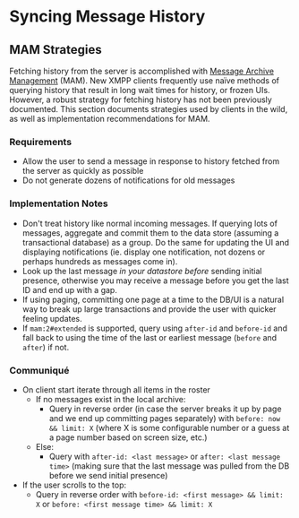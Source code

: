 # Syncing Message History

## MAM Strategies

Fetching history from the server is accomplished with [Message Archive
Management][MAM] (MAM).
New XMPP clients frequently use naïve methods of querying history that result in
long wait times for history, or frozen UIs.
However, a robust strategy for fetching history has not been previously
documented.
This section documents strategies used by clients in the wild, as well as
implementation recommendations for MAM.

### Requirements

- Allow the user to send a message in response to history fetched from the
  server as quickly as possible
- Do not generate dozens of notifications for old messages

### Implementation Notes

- Don't treat history like normal incoming messages.
  If querying lots of messages, aggregate and commit them to the data store
  (assuming a transactional database) as a group.
  Do the same for updating the UI and displaying notifications (ie. display one
  notification, not dozens or perhaps hundreds as messages come in).
- Look up the last message _in your datastore before_ sending initial presence,
  otherwise you may receive a message before you get the last ID and end up with
  a gap.
- If using paging, committing one page at a time to the DB/UI is a natural way
  to break up large transactions and provide the user with quicker feeling
  updates.
- If `mam:2#extended` is supported, query using `after-id` and `before-id` and
  fall back to using the time of the last or earliest message (`before` and
  `after`) if not.

### Communiqué

- On client start iterate through all items in the roster
  - If no messages exist in the local archive:
    - Query in reverse order (in case the server breaks it up by page and we end
      up committing pages separately) with `before: now && limit: X` (where X is
      some configurable number or a guess at a page number based on screen size,
      etc.)
  - Else:
    - Query with `after-id: <last message>` or `after: <last message time>`
      (making sure that the last message was pulled from the DB before we send
      initial presence)
- If the user scrolls to the top:
  - Query in reverse order with `before-id: <first message> && limit: X` or
    `before: <first message time> && limit: X`


[MAM]: https://xmpp.org/extensions/xep-0313.html
